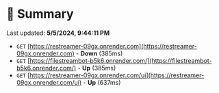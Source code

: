 # 📖 Summary
Last updated: **5/5/2024, 9:44:11 PM**

- `GET` [https://restreamer-09gx.onrender.com](https://restreamer-09gx.onrender.com) - **Down** (385ms)
- `GET` [https://filestreambot-b5k6.onrender.com/](https://filestreambot-b5k6.onrender.com/) - **Up** (385ms)
- `GET` [https://restreamer-09gx.onrender.com/ui](https://restreamer-09gx.onrender.com/ui) - **Up** (637ms)
